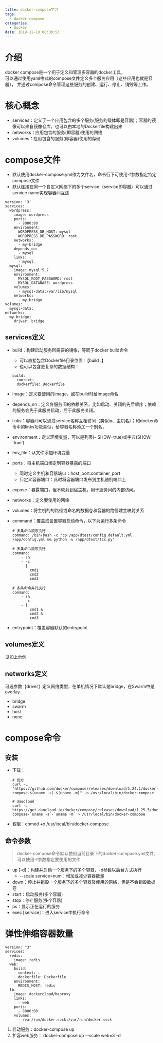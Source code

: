```yaml
---
title: docker-compose学习
tags:
  - docker-compose
categories:
  - docker
date: 2019-12-10 00:39:53
---
```


# 介绍
docker compose是一个用于定义和管理多容器的docker工具，  
可以通过使用yaml格式的compose文件定义多个服务应用（这些应用也就是容器），
并通过compose命令管理这些服务的创建、运行、停止、销毁等工作。
# 核心概念
* services：定义了一个应用包含的多个服务(服务的载体即是容器)；容器的镜像可以来自镜像仓库，也可以由本地的Dockerfile构建出来
* networks：应用包含的服务(即容器)使用的网络
* volumes：应用包含的服务(即容器)使用的存储

# compose文件
* 默认使用docker-compose.yml作为文件名，命令行下可使用-f参数指定特定compose文件
* 默认连接在同一个自定义网络下的多个service（service即容器）可以通过service name实现容器间互连

```
version: '3'
services:
  wordpress:
    image: wordpress
    ports:
      - 8080:80
    environment:
      WORDPRESS_DB_HOST: mysql
      WORDPRESS_DB_PASSWORD: root
    networks:
      - my-bridge
    depends_on:
      - mysql
    links:
      - mysql
  mysql:
    image: mysql:5.7
    environment:
      MYSQL_ROOT_PASSWORD: root
      MYSQL_DATABASE: wordpress
    volumes:
      - mysql-data:/var/lib/mysql
    networks:
      - my-bridge
volumes:
  mysql-data:
networks:
  my-bridge:
    driver: bridge
```
## services定义
* build：构建启动服务所需要的镜像，等同于docker build命令
    - 可以直接包含Dockerfile目录位置：【build .】
    - 也可以包含更复杂的数据结构：
    ```
    build:
      context: .
      dockerfile: Dockerfile
    ```
    
* image：定义要使用的image，或在build时给image命名

* depends_on：定义各服务间的依赖关系，比如启动、关闭的先后顺序；依赖的服务会先于此服务启动，后于此服务关闭。

* links：容器间可以通过service名称互相访问（类似ip、主机名）；和docker命令中的links功能类似，给容器名称添加一个别名。

* environment：定义环境变量，可以是列表(- SHOW=true)或字典(SHOW: 'true')

* env_file：从文件添加环境变量

* ports：将主机端口绑定到容器暴露的端口
    - 同时定义主机和容器端口：host_port:container_port
    - 只定义容器端口：此时将容器端口发布到主机随机端口上
    
* expose：暴露端口，但不映射到宿主机，用于服务间的内部访问。

* networks：定义要使用的网络

* volumes：将主机的的路径或命名的数据卷和容器的路径建立映射关系

* command：覆盖或设置容器启动命令，以下为运行多条命令

    ```
    # 多条命令顺序执行
    command: /bin/bash -c "cp /app/dtest/config.default.yml /app/config.yml && python -u /app/dtest/tcc.py"
    
    # 多条命令顺序执行
    command:
        - sh
        - -c 
        - |
            cmd1
            cmd2
            cmd3
    
    # 多条命令并行执行
    command:
        - sh
        - -c 
        - |
            cmd1 &
            cmd2 &
            cmd3
    ```

* entrypoint：覆盖容器默认的entrypoint

## volumes定义
见如上示例
## networks定义
可选参数【driver】定义网络类型，在单机情况下默认是bridge，在Swarm中是overlay

- bridge
- swarm
- host
- none

# compose命令
## 安装
* 下载：

  ```
  # 官方
  curl -L "https://github.com/docker/compose/releases/download/1.24.1/docker-compose-$(uname -s)-$(uname -m)" -o /usr/local/bin/docker-compose
  
  # daocloud
  curl -L https://get.daocloud.io/docker/compose/releases/download/1.25.5/docker-compose-`uname -s`-`uname -m` > /usr/local/bin/docker-compose
  ```

* 权限：chmod +x /usr/local/bin/docker-compose

## 命令参数
>docker-compose命令默认使用当前目录下的docker-compose.yml文件，可以使用-f参数指定要使用的文件

* up [-d]：构建并启动一个服务下的多个容器，-d参数以后台方式执行
    - --scale service=num：增加或减少容器数量
* down：停止并销毁一个服务下的多个容器及使用的网络，但是不会销毁数据卷
* start：启动服务(多个容器)
* stop：停止服务(多个容器)
* ps：显示正在运行的服务
* exec [service]：进入service中执行命令

# 弹性伸缩容器数量
```
version: "3"
services:
  redis:
    image: redis
  web:
    build:
      context: .
      dockerfile: Dockerfile
    environment:
      REDIS_HOST: redis
  lb:
    image: dockercloud/haproxy
    links:
      - web
    ports:
      - 8080:80
    volumes:
      - /var/run/docker.sock:/var/run/docker.sock 
```

1. 启动服务：docker-compose up
2. 扩容web服务： docker-compose up --scale web=3 -d
